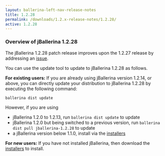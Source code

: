 ```yaml
---
layout: ballerina-left-nav-release-notes
title: 1.2.28
permalink: /downloads/1.2.x-release-notes/1.2.28/
active: 1.2.28
---
```


### Overview of jBallerina 1.2.28

The jBallerina 1.2.28 patch release improves upon the 1.2.27 release by addressing an [issue](https://github.com/ballerina-platform/ballerina-lang/issues/35565).

You can use the update tool to update to jBallerina 1.2.28 as follows.

**For existing users:**
If you are already using jBallerina version 1.2.14, or above, you can directly update your distribution to jBallerina 1.2.28 by executing the following command:

```
ballerina dist update
```

However, if you are using

- jBallerina 1.2.0 to 1.2.13, run `ballerina dist update` to update
- jBallerina 1.2.0 but being switched to a previous version, run `ballerina dist pull jballerina-1.2.28` to update
- a jBallerina version below 1.1.0, install via the [installers](https://ballerina.io/downloads/)

**For new users:**
If you have not installed jBallerina, then download the [installers](https://ballerina.io/downloads/) to install.

<style>.cGitButtonContainer, .cBallerinaTocContainer {display:none;}</style>




